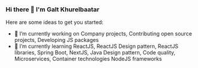 ### Hi there 👋 I'm Galt Khurelbaatar

<!--
**KInGATiLLa/KInGATiLLa** is a ✨ _special_ ✨ repository because its `README.md` (this file) appears on your GitHub profile. -->

Here are some ideas to get you started:

- 🔭 I’m currently working on Company projects, Contributing open source projects, Developing JS packages
- 🌱 I’m currently learning ReactJS, ReactJS Design pattern, ReactJS libraries, Spring Boot, NextJS, Java Design pattern, Code quality, Microservices, Container technologies
      NodeJS frameworks
<!--
- 👯 I’m looking to collaborate on ...
- 🤔 I’m looking for help with ...
- 💬 Ask me about ...
- 📫 How to reach me: ...
- 😄 Pronouns: ...
- ⚡ Fun fact: ... -->

